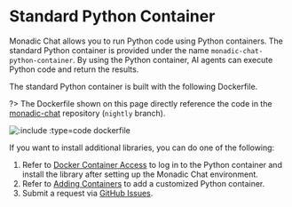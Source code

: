 # Standard Python Container

Monadic Chat allows you to run Python code using Python containers. The standard Python container is provided under the name `monadic-chat-python-container`. By using the Python container, AI agents can execute Python code and return the results.

The standard Python container is built with the following Dockerfile.

?> The Dockerfile shown on this page directly reference the code in the [monadic-chat](https//github.com/yohasebe/monadic-chat) repository (`nightly` branch).

![](https://raw.githubusercontent.com/yohasebe/monadic-chat/refs/heads/nightly/docker/services/python/Dockerfile ':include :type=code dockerfile')

If you want to install additional libraries, you can do one of the following:

1. Refer to [Docker Container Access](/docker-access) to log in to the Python container and install the library after setting up the Monadic Chat environment.
2. Refer to [Adding Containers](/ja/adding-containers) to add a customized Python container.
3. Submit a request via [GitHub Issues](https://github.com/yohasebe/monadic-chat/issues).

